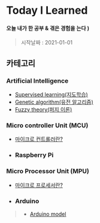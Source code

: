 # Today I Learned

#### 오늘 내가 한 공부 & 겪은 경험을 는다  )
> 시작날짜 : 2021-01-01

## 카테고리
### Artificial Intelligence
* [Supervised learning(지도학습)](https://github.com/BOSOEK/TIL/blob/main/A.I/Supervised%20learning.md)
* [Genetic algorithm(유전 알고리즘)](https://github.com/BOSOEK/TIL/tree/main/A.I/Genetic%20algorithm)
* [Fuzzy theory(퍼지 이론)](https://github.com/BOSOEK/TIL/tree/main/A.I/Fuzzy)

### Micro controller Unit (MCU)
* [마이크로 컨트롤러란?](https://hjeon.tistory.com/20)
* ### Raspberry Pi
### Micro Processor Unit (MPU)
* [마이크로 프로세서란?](https://hjeon.tistory.com/20)
* ### Arduino
> * [Arduino model](https://github.com/BOSOEK/TIL/blob/main/Arduino/Arduino_model.md)
